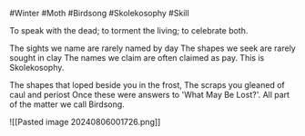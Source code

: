 #Winter #Moth #Birdsong #Skolekosophy #Skill 

To speak with the dead; to torment the living; to celebrate both.

The sights we name are rarely named by day
The shapes we seek are rarely sought in clay
The names we claim are often claimed as pay.
This is Skolekosophy.

The shapes that loped beside you in the frost,
The scraps you gleaned of caul and periost
Once these were answers to 'What May Be Lost?'.
All part of the matter we call Birdsong.

![[Pasted image 20240806001726.png]]